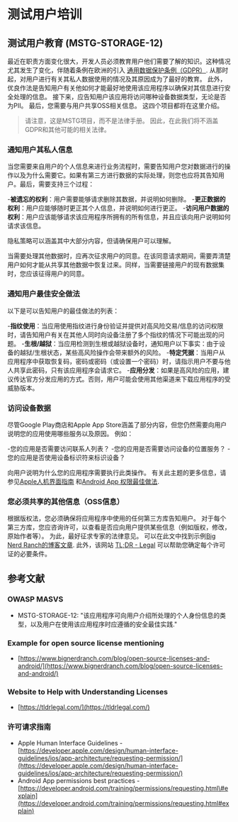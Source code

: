 # 测试用户培训

## 测试用户教育 \(MSTG-STORAGE-12\)

最近在职责方面变化很大，开发人员必须教育用户他们需要了解的知识。这种情况尤其发生了变化，伴随着条例在欧洲的引入 [通用数据保护条例（GDPR）](https://gdpr-info.eu/). 从那时起，对用户进行有关其私人数据使用的情况及其原因成为了最好的教育。 此外，优良作法是告知用户有关他如何才能最好地使用该应用程序以确保对其信息进行安全处理的信息。 接下来，应告知用户该应用将访问哪种设备数据类型，无论是否为PII。 最后，您需要与用户共享OSS相关信息。 这四个项目都将在这里介绍。

> 请注意，这是MSTG项目，而不是法律手册。 因此，在此我们将不涵盖GDPR和其他可能的相关法律。

### 通知用户其私人信息

当您需要来自用户的个人信息来进行业务流程时，需要告知用户您对数据进行的操作以及为什么需要它。如果有第三方进行数据的实际处理，则您也应将其告知用户。最后，需要支持三个过程：

-**被遗忘的权利**：用户需要能够请求删除其数据，并说明如何删除。 -**更正数据的权利**：用户应能够随时更正其个人信息，并说明如何进行更正。 -**访问用户数据的权利**：用户应该能够请求该应用程序所拥有的所有信息，并且应该向用户说明如何请求该信息。

隐私策略可以涵盖其中大部分内容，但请确保用户可以理解。

当需要处理其他数据时，应再次征求用户的同意。在该同意请求期间，需要弄清楚用户如何才能从共享其他数据中恢复过来。同样，当需要链接用户的现有数据集时，您应该征得用户的同意。

### 通知用户最佳安全做法

以下是可以告知用户的最佳做法的列表：

-**指纹使用**：当应用使用指纹进行身份验证并提供对高风险交易/信息的访问权限时，请告知用户有关在其他人同时向设备注册了多个指纹的情况下可能出现的问题。 -**生根/越狱**：当应用检测到生根或越狱设备时，通知用户以下事实：由于设备的越狱/生根状态，某些高风险操作会带来额外的风险。 -**特定凭据**：当用户从应用程序中获取恢复码，密码或密码（或设置一个密码）时，请指示用户不要与他人共享此密码，只有该应用程序会请求它。 -**应用分发**：如果是高风险的应用，建议传达官方分发应用的方式。否则，用户可能会使用其他渠道来下载应用程序的受威胁版本。

### 访问设备数据

尽管Google Play商店和Apple App Store涵盖了部分内容，但您仍然需要向用户说明您的应用使用哪些服务以及原因。 例如：

-您的应用是否需要访问联系人列表？ -您的应用是否需要访问设备的位置服务？ -您的应用是否使用设备标识符来标识设备？

向用户说明为什么您的应用程序需要执行此类操作。 有关此主题的更多信息，请参见[Apple人机界面指南](https://developer.apple.com/design/human-interface-guidelines/ios/app-architecture/requesting-permission/) 和[Android App 权限最佳做法](https://developer.android.com/training/permissions/requesting.html#explain).

### 您必须共享的其他信息（OSS信息）

根据版权法，您必须确保将应用程序中使用的任何第三方库告知用户。 对于每个第三方库，您应咨询许可，以查看是否应向用户提供某些信息（例如版权，修改，原始作者等）。 为此，最好征求专家的法律意见。 可以在此文中找到示例[Big Nerd Ranch的博客文章](https://www.bignerdranch.com/blog/open-source-licenses-and-android/). 此外，该网站 [TL;DR - Legal](https://tldrlegal.com/) 可以帮助您确定每个许可证的必要条件。

## 参考文献

### OWASP MASVS

* MSTG-STORAGE-12: "该应用程序可向用户介绍所处理的个人身份信息的类型，以及用户在使用该应用程序时应遵循的安全最佳实践."

### Example for open source license mentioning

* [https://www.bignerdranch.com/blog/open-source-licenses-and-android/](https://www.bignerdranch.com/blog/open-source-licenses-and-android/)

### Website to Help with Understanding Licenses

* [https://tldrlegal.com/](https://tldrlegal.com/)

### 许可请求指南

* Apple Human Interface Guidelines - [https://developer.apple.com/design/human-interface-guidelines/ios/app-architecture/requesting-permission/](https://developer.apple.com/design/human-interface-guidelines/ios/app-architecture/requesting-permission/)
* Android App permissions best practices - [https://developer.android.com/training/permissions/requesting.html\#explain](https://developer.android.com/training/permissions/requesting.html#explain)

